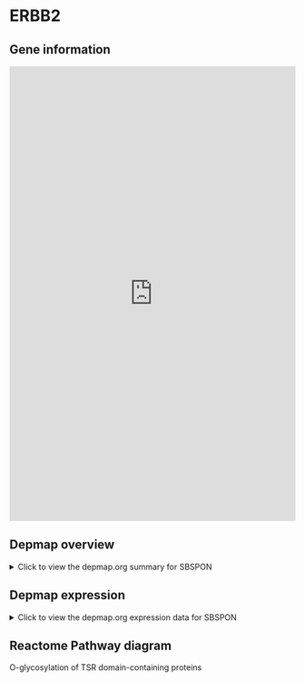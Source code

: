 <h1>ERBB2</h1>

<h2>Gene information</h2>
<iframe src="https://depmap.org/portal/gene/SBSPON?tab=about" style="border:none;width:100%;height:800px"></iframe>

<h2>Depmap overview</h2>
<details>
  <summary>Click to view the depmap.org summary for SBSPON</summary>
  <iframe src="https://depmap.org/portal/gene/SBSPON?tab=overview" style="border:none;width:100%;height:800px"></iframe>
</details>

<h2>Depmap expression</h2>
<details>
  <summary>Click to view the depmap.org expression data for SBSPON</summary>
  <iframe src="https://depmap.org/portal/gene/SBSPON?tab=characterization" style="border:none;width:100%;height:800px"></iframe>
</details>



<h2>Reactome Pathway diagram</h2>
O-glycosylation of TSR domain-containing proteins
<div id="diagramHolder"></div>

<script>
    //Creating the Reactome Diagram widget
    //Take into account a proxy needs to be set up in your server side pointing to www.reactome.org
    function onReactomeDiagramReady(){  //This function is automatically called when the widget code is ready to be used
        var diagram = Reactome.Diagram.create({
            "placeHolder" : "diagramHolder",
            "width" : 900,
            "height" : 500
        });

        //Initialising it to the "Hemostasis" pathway
        diagram.loadDiagram("R-HSA-5173214");

        //Adding different listeners

        diagram.onDiagramLoaded(function (loaded) {
            console.info("Loaded ", loaded);
            diagram.flagItems("BAD");
	    diagram.flagItems("Q92934");
            if (loaded == "R-HSA-5173214") diagram.selectItem("R-HSA-5173214");
        });

     }
</script>



